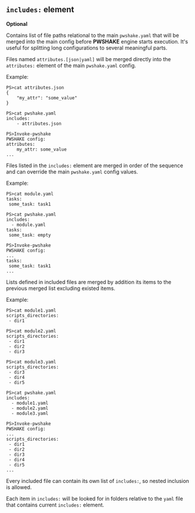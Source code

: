 ## `includes:` **element**

**Optional**

Contains list of file paths relational to the main `pwshake.yaml` that will be merged into the main config before **PWSHAKE** engine starts execution. It's useful for splitting long configurations to several meaningful parts.

Files named `attributes.[json|yaml]` will be merged directly into the `attributes:` element of the main `pwshake.yaml` config.

Example:
```
PS>cat attributes.json
{
    "my_attr": "some_value"
}
```
```
PS>cat pwshake.yaml
includes:
    - attributes.json
```
```
PS>Invoke-pwshake
PWSHAKE config:
attributes:
    my_attr: some_value
...
```

Files listed in the `includes:` element are merged in order of the sequence and can override the main `pwshake.yaml` config values.

Example:
```
PS>cat module.yaml
tasks:
 some_task: task1
```
```
PS>cat pwshake.yaml
includes:
  - module.yaml
tasks:
 some_task: empty
```
```
PS>Invoke-pwshake
PWSHAKE config:
...
tasks:
 some_task: task1
...
```

Lists defined in included files are merged by addition its items to the previous merged list excluding existed items.

Example:
```
PS>cat module1.yaml
scripts_directories:
 - dir1
```
```
PS>cat module2.yaml
scripts_directories:
 - dir1
 - dir2
 - dir3
```
```
PS>cat module3.yaml
scripts_directories:
 - dir3
 - dir4
 - dir5
```
```
PS>cat pwshake.yaml
includes:
  - module1.yaml
  - module2.yaml
  - module3.yaml
```
```
PS>Invoke-pwshake
PWSHAKE config:
...
scripts_directories:
 - dir1
 - dir2
 - dir3
 - dir4
 - dir5
...
```
Every included file can contain its own list of `includes:`, so nested inclusion is allowed.

Each item in `includes:` will be looked for in folders relative to the `yaml` file that contains current `includes:` element.